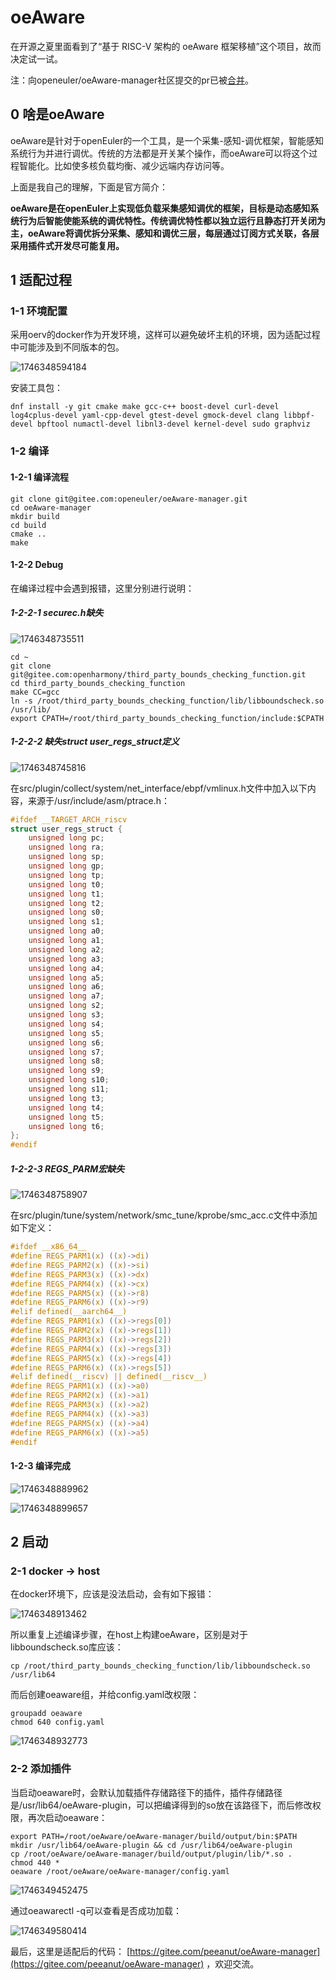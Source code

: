 # oeAware

在开源之夏里面看到了“基于 RISC-V 架构的 oeAware 框架移植”这个项目，故而决定试一试。

注：向openeuler/oeAware-manager社区提交的pr已被[合并](https://gitee.com/openeuler/oeAware-manager/pulls/172)。

## 0 啥是oeAware

oeAware是针对于openEuler的一个工具，是一个采集-感知-调优框架，智能感知系统行为并进行调优。传统的方法都是开关某个操作，而oeAware可以将这个过程智能化。比如使多核负载均衡、减少远端内存访问等。

上面是我自己的理解，下面是官方简介：

**oeAware是在openEuler上实现低负载采集感知调优的框架，目标是动态感知系统行为后智能使能系统的调优特性。传统调优特性都以独立运行且静态打开关闭为主，oeAware将调优拆分采集、感知和调优三层，每层通过订阅方式关联，各层采用插件式开发尽可能复用。**

## 1 适配过程

### 1-1 环境配置

采用oerv的docker作为开发环境，这样可以避免破坏主机的环境，因为适配过程中可能涉及到不同版本的包。

![1746348594184](image/01-oeAware/1746348594184.png)

安装工具包：

```shell
dnf install -y git cmake make gcc-c++ boost-devel curl-devel log4cplus-devel yaml-cpp-devel gtest-devel gmock-devel clang libbpf-devel bpftool numactl-devel libnl3-devel kernel-devel sudo graphviz
```

### 1-2 编译

#### 1-2-1 编译流程

```shell
git clone git@gitee.com:openeuler/oeAware-manager.git
cd oeAware-manager
mkdir build
cd build
cmake ..
make
```

#### 1-2-2 Debug

在编译过程中会遇到报错，这里分别进行说明：

##### 1-2-2-1 securec.h缺失

![1746348735511](image/01-oeAware/1746348735511.png)

```shell
cd ~
git clone git@gitee.com:openharmony/third_party_bounds_checking_function.git
cd third_party_bounds_checking_function
make CC=gcc
ln -s /root/third_party_bounds_checking_function/lib/libboundscheck.so /usr/lib/
export CPATH=/root/third_party_bounds_checking_function/include:$CPATH
```

##### 1-2-2-2 缺失struct user_regs_struct定义

![1746348745816](image/01-oeAware/1746348745816.png)

在src/plugin/collect/system/net_interface/ebpf/vmlinux.h文件中加入以下内容，来源于/usr/include/asm/ptrace.h：

```c
#ifdef __TARGET_ARCH_riscv
struct user_regs_struct {
    unsigned long pc;
    unsigned long ra;
    unsigned long sp;
    unsigned long gp;
    unsigned long tp;
    unsigned long t0;
    unsigned long t1;
    unsigned long t2;
    unsigned long s0;
    unsigned long s1;
    unsigned long a0;
    unsigned long a1;
    unsigned long a2;
    unsigned long a3;
    unsigned long a4;
    unsigned long a5;
    unsigned long a6;
    unsigned long a7;
    unsigned long s2;
    unsigned long s3;
    unsigned long s4;
    unsigned long s5;
    unsigned long s6;
    unsigned long s7;
    unsigned long s8;
    unsigned long s9;
    unsigned long s10;
    unsigned long s11;
    unsigned long t3;
    unsigned long t4;
    unsigned long t5;
    unsigned long t6;
};
#endif
```

##### 1-2-2-3 REGS_PARM宏缺失

![1746348758907](image/01-oeAware/1746348758907.png)

在src/plugin/tune/system/network/smc_tune/kprobe/smc_acc.c文件中添加如下定义：

```c
#ifdef __x86_64__
#define REGS_PARM1(x) ((x)->di)
#define REGS_PARM2(x) ((x)->si)
#define REGS_PARM3(x) ((x)->dx)
#define REGS_PARM4(x) ((x)->cx)
#define REGS_PARM5(x) ((x)->r8)
#define REGS_PARM6(x) ((x)->r9)
#elif defined(__aarch64__)
#define REGS_PARM1(x) ((x)->regs[0])
#define REGS_PARM2(x) ((x)->regs[1])
#define REGS_PARM3(x) ((x)->regs[2])
#define REGS_PARM4(x) ((x)->regs[3])
#define REGS_PARM5(x) ((x)->regs[4])
#define REGS_PARM6(x) ((x)->regs[5])
#elif defined(__riscv) || defined(__riscv__)
#define REGS_PARM1(x) ((x)->a0)
#define REGS_PARM2(x) ((x)->a1)
#define REGS_PARM3(x) ((x)->a2)
#define REGS_PARM4(x) ((x)->a3)
#define REGS_PARM5(x) ((x)->a4)
#define REGS_PARM6(x) ((x)->a5)
#endif
```

#### 1-2-3 编译完成

![1746348889962](image/01-oeAware/1746348889962.png)

![1746348899657](image/01-oeAware/1746348899657.png)

## 2 启动

### 2-1 docker -> host

在docker环境下，应该是没法启动，会有如下报错：

![1746348913462](image/01-oeAware/1746348913462.png)

所以重复上述编译步骤，在host上构建oeAware，区别是对于libboundscheck.so库应该：

```shell
cp /root/third_party_bounds_checking_function/lib/libboundscheck.so /usr/lib64
```

而后创建oeaware组，并给config.yaml改权限：

```shell
groupadd oeaware
chmod 640 config.yaml
```

![1746348932773](image/01-oeAware/1746348932773.png)

### 2-2 添加插件

当启动oeaware时，会默认加载插件存储路径下的插件，插件存储路径是/usr/lib64/oeAware-plugin，可以把编译得到的so放在该路径下，而后修改权限，再次启动oeaware：

```shell
export PATH=/root/oeAware/oeAware-manager/build/output/bin:$PATH
mkdir /usr/lib64/oeAware-plugin && cd /usr/lib64/oeAware-plugin
cp /root/oeAware/oeAware-manager/build/output/plugin/lib/*.so .
chmod 440 *
oeaware /root/oeAware/oeAware-manager/config.yaml
```

![1746349452475](image/01-oeAware/1746349452475.png)

通过oeawarectl -q可以查看是否成功加载：

![1746349580414](image/01-oeAware/1746349580414.png)

最后，这里是适配后的代码： [https://gitee.com/peeanut/oeAware-manager](https://gitee.com/peeanut/oeAware-manager) ，欢迎交流。
